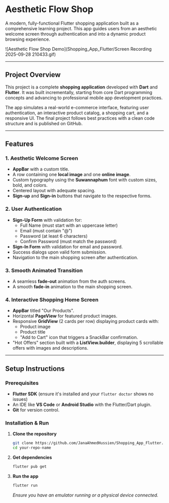 # Aesthetic Flow Shop

A modern, fully-functional Flutter shopping application built as a comprehensive learning project. This app guides users from an aesthetic welcome screen through authentication and into a dynamic product browsing experience.

![Aesthetic Flow Shop Demo](Shopping_App_Flutter/Screen Recording 2025-09-28 210433.gif) 

---

## Project Overview

This project is a complete **shopping application** developed with **Dart** and **Flutter**. It was built incrementally, starting from core Dart programming concepts and advancing to professional mobile app development practices.

The app simulates a real-world e-commerce interface, featuring user authentication, an interactive product catalog, a shopping cart, and a responsive UI. The final project follows best practices with a clean code structure and is published on GitHub.

---

## Features

### 1. Aesthetic Welcome Screen
- **AppBar** with a custom title.
- A row containing one **local image** and one **online image**.
- Custom typography using the **Suwannaphum** font with custom sizes, bold, and colors.
- Centered layout with adequate spacing.
- **Sign-up** and **Sign-in** buttons that navigate to the respective forms.

### 2. User Authentication
- **Sign-Up Form** with validation for:
  - Full Name (must start with an uppercase letter)
  - Email (must contain "@")
  - Password (at least 6 characters)
  - Confirm Password (must match the password)
- **Sign-In Form** with validation for email and password.
- Success dialogs upon valid form submission.
- Navigation to the main shopping screen after authentication.

### 3. Smooth Animated Transition
- A seamless **fade-out** animation from the auth screens.
- A smooth **fade-in** animation to the main shopping screen.

### 4. Interactive Shopping Home Screen
- **AppBar** titled "Our Products".
- Horizontal **PageView** for featured product images.
- Responsive **GridView** (2 cards per row) displaying product cards with:
  - Product image
  - Product title
  - "Add to Cart" icon that triggers a SnackBar confirmation.
- "Hot Offers" section built with a **ListView.builder**, displaying 5 scrollable offers with images and descriptions.

---

## Setup Instructions

### Prerequisites
- **Flutter SDK** (ensure it's installed and your `flutter doctor` shows no issues)
- An IDE like **VS Code** or **Android Studio** with the Flutter/Dart plugin.
- **Git** for version control.

### Installation & Run
1.  **Clone the repository**
    ```bash
    git clone https://github.com/JanaAhmedHussien/Shopping_App_Flutter.git
    cd your-repo-name
    ```

2.  **Get dependencies**
    ```bash
    flutter pub get
    ```

3.  **Run the app**
    ```bash
    flutter run
    ```
    *Ensure you have an emulator running or a physical device connected.*
